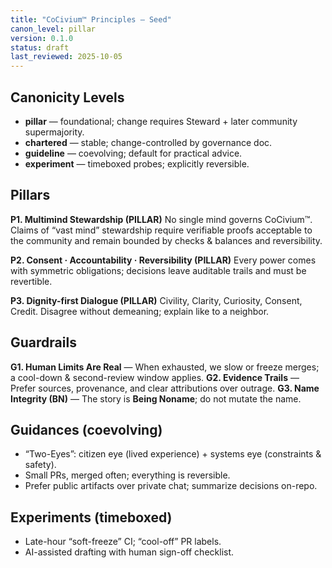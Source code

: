 ```yaml
---
title: "CoCivium™ Principles — Seed"
canon_level: pillar
version: 0.1.0
status: draft
last_reviewed: 2025-10-05
---
```


## Canonicity Levels
- **pillar** — foundational; change requires Steward + later community supermajority.
- **chartered** — stable; change-controlled by governance doc.
- **guideline** — coevolving; default for practical advice.
- **experiment** — timeboxed probes; explicitly reversible.

## Pillars
**P1. Multimind Stewardship (PILLAR)**
No single mind governs CoCivium™. Claims of “vast mind” stewardship require verifiable proofs acceptable to the community and remain bounded by checks & balances and reversibility.

**P2. Consent · Accountability · Reversibility (PILLAR)**
Every power comes with symmetric obligations; decisions leave auditable trails and must be revertible.

**P3. Dignity-first Dialogue (PILLAR)**
Civility, Clarity, Curiosity, Consent, Credit. Disagree without demeaning; explain like to a neighbor.

## Guardrails
**G1. Human Limits Are Real** — When exhausted, we slow or freeze merges; a cool-down & second-review window applies.
**G2. Evidence Trails** — Prefer sources, provenance, and clear attributions over outrage.
**G3. Name Integrity (BN)** — The story is **Being Noname**; do not mutate the name.

## Guidances (coevolving)
- “Two-Eyes”: citizen eye (lived experience) + systems eye (constraints & safety).
- Small PRs, merged often; everything is reversible.
- Prefer public artifacts over private chat; summarize decisions on-repo.

## Experiments (timeboxed)
- Late-hour “soft-freeze” CI; “cool-off” PR labels.
- AI-assisted drafting with human sign-off checklist.
